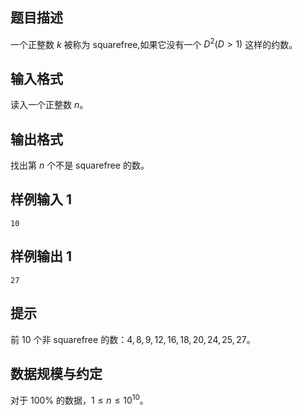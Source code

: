 

## 题目描述
一个正整数 $k$ 被称为 squarefree,如果它没有一个 $D^2(D>1)$ 这样的约数。
## 输入格式
读入一个正整数 $n$。
## 输出格式
找出第 $n$ 个不是 squarefree 的数。

## 样例输入 1
```
10
```
## 样例输出 1
```
27
```
## 提示
前 $10$ 个非 squarefree 的数：$4,8,9,12,16,18,20,24,25,27$。


##  数据规模与约定
对于 $100 \%$ 的数据，$1\leq n \leq 10^{10}$。


